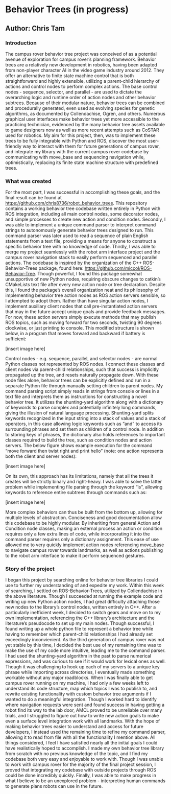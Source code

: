 # Behavior Trees (in progress)

## Author: Chris Tam

### Introduction
The campus rover behavior tree project was conceived of as a potential avenue of exploration for campus rover’s planning framework. Behavior trees are a relatively new development in robotics, having been adapted from non-player character AI in the video game industry around 2012. They offer an alternative to finite state machine control that is both straightforward and highly extensible, utilizing a parent-child hierarchy of actions and control nodes to perform complex actions. The base control nodes - sequence, selector, and parallel - are used to dictate the overarching logic and runtime order of action nodes and other behavior subtrees. Because of their modular nature, behavior trees can be combined and procedurally generated, even used as evolving species for genetic algorithms, as documented by Collendachise, Ogren, and others. Numerous graphical user interfaces make behavior trees yet more accessible to the practicing technician, evidenced by the many behavior tree assets available to game designers now as well as more recent attempts such as CoSTAR used for robotics. My aim for this project, then, was to implement these trees to be fully integrable with Python and ROS, discover the most user-friendly way to interact with them for future generations of campus rover, and integrate my library with the current campus rover codebase by communicating with move_base and sequencing navigation while, optimistically, replacing its finite state machine structure with predefined trees.

### What was created

For the most part, I was successful in accomplishing these goals, and the final result can be found at https://github.com/chris8736/robot_behavior_trees. This repository contains a working behavior tree codebase written entirely in Python with ROS integration, including all main control nodes, some decorator nodes, and simple processes to create new action and condition nodes. Secondly, I was able to implement a unique command parser to interpret command strings to autonomously generate behavior trees designed to run. This command parser was later used to read a sequence of plain English statements from a text file, providing a means for anyone to construct a specific behavior tree with no knowledge of code. Thirdly, I was able to merge my project seamlessly with the robot arm interface project and the campus rover navigation stack to easily perform sequenced and parallel actions.
The codebase is inspired by the organization of the C++ ROS-Behavior-Trees package, found here: https://github.com/miccol/ROS-Behavior-Tree. Though powerful, I found this package somewhat unsupportive of new Python nodes, requiring obscure changes to catkin’s CMakeLists text file after every new action node or tree declaration. Despite this, I found the package’s overall organization neat and its philosophy of implementing behavior tree action nodes as ROS action servers sensible, so I attempted to adopt them. Rather than have singular action nodes, I implement auxillary client nodes that call pre-instantiated action servers that may in the future accept unique goals and provide feedback messages. For now, these action servers simply execute methods that may publish ROS topics, such as moving forward for two seconds, twisting 90 degrees clockwise, or just printing to console. This modified structure is shown below, in a program that moves forward and backward if battery is sufficient:

[insert image here]

Control nodes - e.g. sequence, parallel, and selector nodes - are normal Python classes not represented by ROS nodes. I connect these classes and client nodes via parent-child relationships, such that success is implicitly propagated up the tree, and resets naturally propagate down. With these node files alone, behavior trees can be explicitly defined and run in a separate Python file through manually setting children to parent nodes.
My command parsing script simply reads in strings from console or lines in a text file and interprets them as instructions for constructing a novel behavior tree. It utilizes the shunting-yard algorithm along with a dictionary of keywords to parse complex and potentially infinitely long commands, giving the illusion of natural language processing. Shunting-yard splits keywords recognized in the input string into a stack of values and a stack of operators, in this case allowing logic keywords such as “and” to access its surrounding phrases and set them as children of a control node. In addition to storing keys of phrases, the dictionary also holds references to important classes required to build the tree, such as condition nodes and action servers. The below figure shows example execution for the command “move forward then twist right and print hello” (note: one action represents both the client and server nodes):

[insert image here]

On its own, this approach has its limitations, namely that all the trees it creates will be strictly binary and right-heavy. I was able to solve the latter problem while implementing file parsing through the keyword “is”, allowing keywords to reference entire subtrees through commands such as:

[insert image here]

More complex behaviors can thus be built from the bottom up, allowing for multiple levels of abstraction. 
Conciseness and good documentation allow this codebase to be highly modular. By inheriting from general Action and Condition node classes, making an external process an action or condition requires only a few extra lines of code, while incorporating it into the command parser requires only a dictionary assignment. This ease of use allowed me to very quickly implement action nodes referencing move_base to navigate campus rover towards landmarks, as well as actions publishing to the robot arm interface to make it perform sequenced gestures.

### Story of the project

I began this project by searching online for behavior tree libraries I could use to further my understanding of and expedite my work. Within this week of searching, I settled on ROS-Behavior-Trees, utilized by Collendachise in the above literature. Though I succeeded at running the example code and writing up new Python action nodes, I had great difficulty attaching those new nodes to the library’s control nodes, written entirely in C++. After a particularly inefficient week, I decided to switch gears and move on to my own implementation, referencing the C++ library’s architecture and the literature’s pseudocode to set up my main nodes. Though successful, I found writing up a whole python file to represent a behavior tree while having to remember which parent-child relationships I had already set exceedingly inconvienient.
As the third generation of campus rover was not yet stable by this time, I decided the best use of my remaining time was to make the use of my code more intuitive, leading me to the command parser. I had used the shunting-yard algorithm in the past to parse numerical expressions, and was curious to see if it would work for lexical ones as well. Though it was challenging to hook up each of my servers to a unique key phrase while importing across directories, I eventually made something workable without any major roadblocks.
When I was finally able to get campus rover running on my machine, I had only a few weeks left to understand its code structure, map which topics I was to publish to, and rewrite existing functionality with custom behavior tree arguments if I wanted to do a meaningful integration. Though I worked hard to identify where navigation requests were sent and found success in having getting a robot find its way to the lab door, AMCL proved to be unreliable over many trials, and I struggled to figure out how to write new action goals to make even a surface level integration work with all landmarks. With the hope of making behavior trees easier to understand and access for future developers, I instead used the remaining time to refine my command parser, allowing it to read from file with all the functionality I mention above.
All things considered, I feel I have satisfied nearly all the initial goals I could have realistically hoped to accomplish. I made my own behavior tree library from scratch with no previous knowledge of the topic, and I find my codebase both very easy and enjoyable to work with. Though I was unable to work with campus rover for the majority of the final project session, I proved that integrating my codebase with outside projects through ROS could be done incredibly quickly. Finally, I was able to make progress in what I believe to be an unexplored problem - interpreting human commands to generate plans robots can use in the future.


